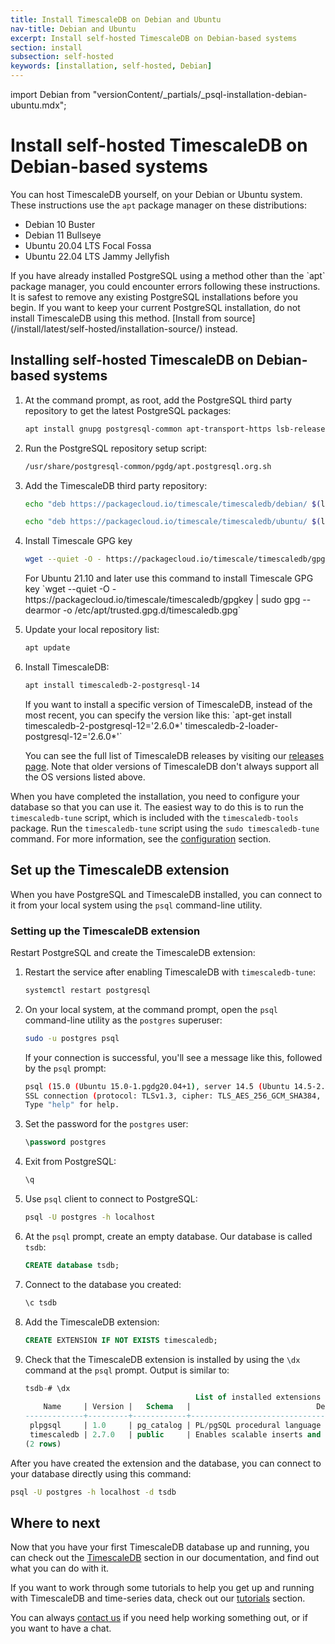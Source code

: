 ```yaml
---
title: Install TimescaleDB on Debian and Ubuntu
nav-title: Debian and Ubuntu
excerpt: Install self-hosted TimescaleDB on Debian-based systems
section: install
subsection: self-hosted
keywords: [installation, self-hosted, Debian]
---
```


import Debian from "versionContent/_partials/_psql-installation-debian-ubuntu.mdx";

# Install self-hosted TimescaleDB on Debian-based systems

You can host TimescaleDB yourself, on your Debian or Ubuntu system. These
instructions use the `apt` package manager on these distributions:

*   Debian 10 Buster
*   Debian 11 Bullseye
*   Ubuntu 20.04 LTS Focal Fossa
*   Ubuntu 22.04 LTS Jammy Jellyfish

<highlight type="warning">
If you have already installed PostgreSQL using a method other than the `apt`
package manager, you could encounter errors following these instructions. It is
safest to remove any existing PostgreSQL installations before you begin. If you
want to keep your current PostgreSQL installation, do not install TimescaleDB
using this method.
[Install from source](/install/latest/self-hosted/installation-source/)
instead.
</highlight>

<procedure>

## Installing self-hosted TimescaleDB on Debian-based systems

1.  At the command prompt, as root, add the PostgreSQL third party repository
    to get the latest PostgreSQL packages:

    ```bash
    apt install gnupg postgresql-common apt-transport-https lsb-release wget
    ```

1.  Run the PostgreSQL repository setup script:

    ```bash
    /usr/share/postgresql-common/pgdg/apt.postgresql.org.sh
    ```

1.  Add the TimescaleDB third party repository:

    <terminal>

    <tab label='Debian'>

    ```bash
    echo "deb https://packagecloud.io/timescale/timescaledb/debian/ $(lsb_release -c -s) main" | sudo tee /etc/apt/sources.list.d/timescaledb.list
    ```

    </tab>

    <tab label="Ubuntu">

    ```bash
    echo "deb https://packagecloud.io/timescale/timescaledb/ubuntu/ $(lsb_release -c -s) main" | sudo tee /etc/apt/sources.list.d/timescaledb.list
    ```

    </tab>

    </terminal>

1.  Install Timescale GPG key

    ```bash
    wget --quiet -O - https://packagecloud.io/timescale/timescaledb/gpgkey | sudo apt-key add -
    ```

    <highlight type="note">
    For Ubuntu 21.10 and later use this command to install Timescale
    GPG key
    `wget --quiet -O - https://packagecloud.io/timescale/timescaledb/gpgkey | sudo gpg --dearmor -o /etc/apt/trusted.gpg.d/timescaledb.gpg`
    </highlight>

1.  Update your local repository list:

    ```bash
    apt update
    ```

1.  Install TimescaleDB:

    ```bash
    apt install timescaledb-2-postgresql-14
    ```

    <highlight type="note">
    If you want to install a specific version of TimescaleDB, instead of the
    most recent, you can specify the version like this:
    `apt-get install timescaledb-2-postgresql-12='2.6.0*' timescaledb-2-loader-postgresql-12='2.6.0*'`

    You can see the full list of TimescaleDB releases by visiting our
    [releases page][releases-page]. Note that older versions of TimescaleDB
    don't always support all the OS versions listed above.
    </highlight>

</procedure>

When you have completed the installation, you need to configure your database so
that you can use it. The easiest way to do this is to run the `timescaledb-tune`
script, which is included with the `timescaledb-tools` package. Run the
`timescaledb-tune` script using the `sudo timescaledb-tune` command. For more
information, see the [configuration][config] section.

## Set up the TimescaleDB extension

When you have PostgreSQL and TimescaleDB installed, you can connect to it from
your local system using the `psql` command-line utility.

<Debian />

<procedure>

### Setting up the TimescaleDB extension

Restart PostgreSQL and create the TimescaleDB extension:

1.  Restart the service after enabling TimescaleDB with `timescaledb-tune`:

    ```bash
    systemctl restart postgresql
    ```

1.  On your local system, at the command prompt, open the `psql` command-line
    utility as the `postgres` superuser:

    ```bash
    sudo -u postgres psql
    ```

    If your connection is successful, you'll see a message like this, followed
    by the `psql` prompt:

    ```bash
    psql (15.0 (Ubuntu 15.0-1.pgdg20.04+1), server 14.5 (Ubuntu 14.5-2.pgdg20.04+2))
    SSL connection (protocol: TLSv1.3, cipher: TLS_AES_256_GCM_SHA384, compression: off)
    Type "help" for help.
    ```

1.  Set the password for the `postgres` user:

    ```sql
    \password postgres
    ```

1.  Exit from PostgreSQL:

    ```bash
    \q
    ```

1.  Use `psql` client to connect to PostgreSQL:

    ```bash
    psql -U postgres -h localhost
    ```

1.  At the `psql` prompt, create an empty database. Our database is
    called `tsdb`:

    ```sql
    CREATE database tsdb;
    ```

1.  Connect to the database you created:

    ```sql
    \c tsdb
    ```

1.  Add the TimescaleDB extension:

    ```sql
    CREATE EXTENSION IF NOT EXISTS timescaledb;
    ```

1.  Check that the TimescaleDB extension is installed by using the `\dx`
    command at the `psql` prompt. Output is similar to:

    ```sql
    tsdb-# \dx
                                          List of installed extensions
        Name     | Version |   Schema   |                            Description
    -------------+---------+------------+-------------------------------------------------------------------
     plpgsql     | 1.0     | pg_catalog | PL/pgSQL procedural language
     timescaledb | 2.7.0   | public     | Enables scalable inserts and complex queries for time-series data
    (2 rows)
    ```

</procedure>

After you have created the extension and the database, you can connect to your
database directly using this command:

```bash
psql -U postgres -h localhost -d tsdb
```

## Where to next

Now that you have your first TimescaleDB database up and running, you can check
out the [TimescaleDB][tsdb-docs] section in our documentation, and find out what
you can do with it.

If you want to work through some tutorials to help you get up and running with
TimescaleDB and time-series data, check out our [tutorials][tutorials] section.

You can always [contact us][contact] if you need help working something out, or
if you want to have a chat.

[contact]: https://www.timescale.com/contact
[install-psql]: /timescaledb/:currentVersion:/how-to-guides/connecting/psql/
[tsdb-docs]: /timescaledb/:currentVersion:/
[tutorials]: /timescaledb/:currentVersion:/tutorials/
[config]: /timescaledb/:currentVersion:/how-to-guides/configuration/
[releases-page]: https://packagecloud.io/timescale/timescaledb
